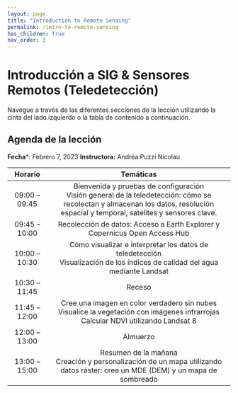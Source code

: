 ```yaml
---
layout: page
title: "Introduction to Remote Sensing"
permalink: /intro-to-remote-sensing
has_children: True
nav_order: 3
---
```


# Introducción a SIG & Sensores Remotos (Teledetección)

Navegue a través de las diferentes secciones de la lección utilizando la cinta del lado izquierdo o la tabla de contenido a continuación.

## Agenda de la lección

**Fecha***: Febrero 7, 2023
**Instructora:** Andréa Puzzi Nicolau

|    Horario    |                                                                                      Temáticas                                                                                     |
|:-------------:|:----------------------------------------------------------------------------------------------------------------------------------------------------------------------------------:|
| 09:00 – 09:45 | Bienvenida y pruebas de configuración<br>Visión general de la teledetección: cómo se recolectan y almacenan los datos, resolución espacial y temporal, satélites y sensores clave. |
| 09:45 – 10:00 |                                                     Recolección de datos: Acceso a Earth Explorer y Copernicus Open Access Hub                                                     |
| 10:00 – 10:30 |                            Cómo visualizar e interpretar los datos de teledetección<br>Visualización de los índices de calidad del agua mediante Landsat                           |
| 10:30 – 11:45 |                                                                                       Receso                                                                                       |
| 11:45 – 12:00 |                       Cree una imagen en color verdadero sin nubes<br>Visualice la vegetación con imágenes infrarrojas<br>Calcular NDVI utilizando Landsat 8                       |
| 12:00 – 13:00 |                                                                                      Almuerzo                                                                                      |
|  13:00 –15:00 |                           Resumen de la mañana<br>Creación y personalización de un mapa utilizando datos ráster: cree un MDE (DEM) y un mapa de sombreado                          |